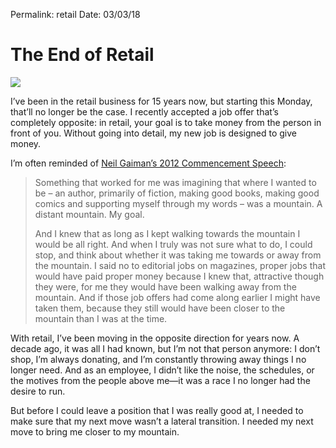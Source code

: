 
Permalink: retail
Date: 03/03/18

# The End of Retail

![][image-1]

I’ve been in the retail business for 15 years now, but starting this Monday, that’ll no longer be the case. I recently accepted a job offer that’s completely opposite: in retail, your goal is to take money from the person in front of you. Without going into detail, my new job is designed to give money.

I’m often reminded of [Neil Gaiman’s 2012 Commencement Speech][1]:

> Something that worked for me was imagining that where I wanted to be – an author, primarily of fiction, making good books, making good comics and supporting myself through my words – was a mountain. A distant mountain. My goal.
> 
> And I knew that as long as I kept walking towards the mountain I would be all right. And when I truly was not sure what to do, I could stop, and think about whether it was taking me towards or away from the mountain. I said no to editorial jobs on magazines, proper jobs that would have paid proper money because I knew that, attractive though they were, for me they would have been walking away from the mountain. And if those job offers had come along earlier I might have taken them, because they still would have been closer to the mountain than I was at the time.

With retail, I’ve been moving in the opposite direction for years now. A decade ago, it was all I had known, but I’m not that person anymore: I don’t shop, I’m always donating, and I’m constantly throwing away things I no longer need. And as an employee, I didn’t like the noise, the schedules, or the motives from the people above me—it was a race I no longer had the desire to run.

But before I could leave a position that I was really good at, I needed to make sure that my next move wasn’t a lateral transition. I needed my next move to bring me closer to my mountain.

[1]:	https://youtu.be/plWexCID-kA

[image-1]:	https://images.unsplash.com/36/yJl7OB3sSpOdEIpHhZhd_DSC_1929_1.jpg?ixlib=rb-0.3.5&q=85&fm=jpg&crop=entropy&cs=srgb&dl=anna-dziubinska-348-unsplash.jpg&s=4705ef75f9876fd0cba7a9635e57d1ea